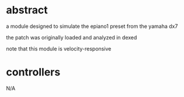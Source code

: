 # abstract

a module designed to simulate the epiano1 preset from the yamaha dx7

the patch was originally loaded and analyzed in dexed

note that this module is velocity-responsive

# controllers

N/A